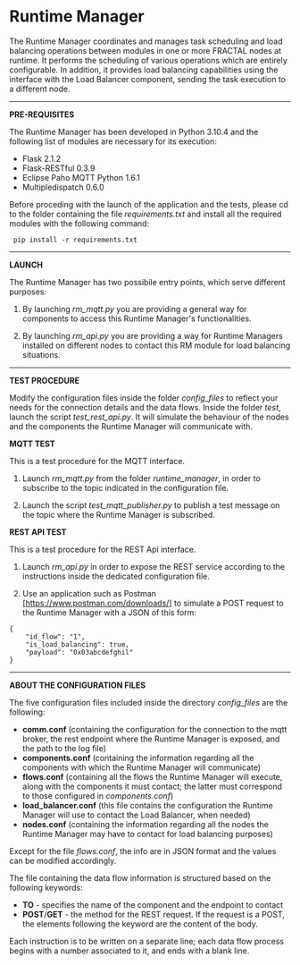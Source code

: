 # **Runtime Manager**

The Runtime Manager coordinates and manages task scheduling and load balancing operations between modules in one or more FRACTAL nodes at runtime. It performs the scheduling of various operations which are entirely configurable. In addition, it provides load balancing capabilities using the interface with the Load Balancer component, sending the task execution to a different node.  

---

**PRE-REQUISITES**

The Runtime Manager has been developed in Python 3.10.4 and the following list of modules are necessary for its execution:

* Flask 2.1.2
* Flask-RESTful 0.3.9
* Eclipse Paho MQTT Python 1.6.1
* Multipledispatch 0.6.0

Before proceding with the launch of the application and the tests, please cd to the folder containing the file *requirements.txt* and install all the required modules with the following command:    
```
 pip install -r requirements.txt
```
---

**LAUNCH**

The Runtime Manager has two possibile entry points, which serve different purposes:

1. By launching *rm_mqtt.py* you are providing a general way for components to access this Runtime Manager's functionalities.

2. By launching *rm_api.py* you are providing a way for Runtime Managers installed on different nodes to contact this RM module for load balancing situations.
---

**TEST PROCEDURE**

Modify the configuration files inside the folder *config_files* to reflect your needs for the connection details and the data flows. Inside the folder *test*, launch the script *test_rest_api.py*. It will simulate the behaviour of the nodes and the components the Runtime Manager will communicate with.

**MQTT TEST**

This is a test procedure for the MQTT interface. 

1. Launch *rm_mqtt.py* from the folder *runtime_manager*, in order to subscribe to the topic indicated in the configuration file.

2. Launch the script *test_mqtt_publisher.py* to publish a test message on the topic where the Runtime Manager is subscribed.

**REST API TEST**

This is a test procedure for the REST Api interface.

1. Launch *rm_api.py* in order to expose the REST service according to the instructions inside the dedicated configuration file.

2. Use an application such as Postman [https://www.postman.com/downloads/] to simulate a POST request to the Runtime Manager with a JSON of this form:
```
{
    "id_flow": "1",
    "is_load_balancing": true,
    "payload": "0x03abcdefghil"
}
```

---

**ABOUT THE CONFIGURATION FILES**

The five configuration files included inside the directory *config_files* are the following:
* **comm.conf** (containing the configuration for the connection to the mqtt broker, the rest endpoint where the Runtime Manager is exposed, and the path to the log file)
* **components.conf** (containing the information regarding all the components with which the Runtime Manager will communicate)
* **flows.conf** (containing all the flows the Runtime Manager will execute, along with the components it must contact; the latter must correspond to those configured in *components.conf*)
* **load_balancer.conf** (this file contains the configuration the Runtime Manager will use to contact the Load Balancer, when needed)
* **nodes.conf** (containing the information regarding all the nodes the Runtime Manager may have to contact for load balancing purposes)

Except for the file *flows.conf*, the info are in JSON format and the values can be modified accordingly. 

The file containing the data flow information is structured based on the following keywords:

* **TO** - specifies the name of the component and the endpoint to contact
* **POST**/**GET** - the method for the REST request. If the request is a POST, the elements following the keyword are the content of the body.

Each instruction is to be written on a separate line; each data flow process begins with a number associated to it, and ends with a blank line.
